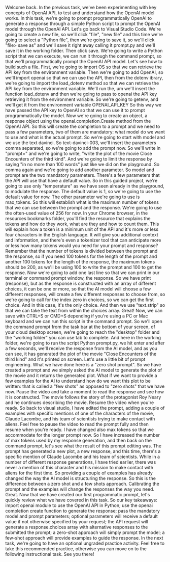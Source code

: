 Welcome back.
In the previous task, we've been experimenting with key
concepts of OpenAI API, to test and understand how the OpenAI
model works.
In this task,
we're going to prompt programmatically OpenAI to generate
a response through a simple Python script to prompt the OpenAI
model through the OpenAI API.
Let's go back to Visual Studio Code.
We're going to create a new file,
so we'll click "file", "new file" and this time we're going
to select a "Python file", then we're going to save it,
so we'll click "file> save as" and we'll save it right away
calling it prompt.py and we'll save it in the working folder.
Then click save.
We're going to write a Python script that we can execute, we can run
it through the command prompt, so that we'll programmatically
prompt the OpenAI API model.
Let's see how to build such a file.
First, we're going to import OS so that we can retrieve
the API key from the environment variable.
Then we're going to add OpenAI,
so we'll import openai  so that we can use the API, then
from the dotenv ibrary, we're going to import the load_dotenv
method so that we can retrieve the API key
from the environment variable.
We'll run the, um we'll insert the function load_dotenv
and then we're going to pass to openai the API key
retrieving it from the environment variable.
So we're going to getenv, and we'll get it from the
environment variable
OPENAI_API_KEY
So this way we have passed the API key to OpenAI so that we
can use it to prompt programmatically the model.
Now we're going to create an object, a response object using
the openai.completion.Create method from the OpenAI API.
So this will create the completion to a prompt and we need
to pass a few parameters,
two of them are mandatory:
what model do we want to use and what is the actual prompt.
So we're going to start with model and we use the text davinci.
So text-davinci-003, we'll insert
the parameters comma separated,
so we're going to add the prompt now.
So we'll write in "prompt=" and we're going to write,
"write the plot of the movie Close Encounters of the third
kind". And we're going to limit the response by saying "in no
more than 100 words" just like we did on the playground.
So comma again and we're going to add another parameter.
So model and prompt are the two mandatory parameters.
There's a few parameters that the API will use that have
a default value.
So in this guided project, we're going to use only
"temperature" as we have seen already in the playground,
to modulate the response. The default value is 1,
so we're going to use the default value for now. The other
parameter we're going to use is max_tokens.
So this will establish what is the maximum number of tokens
that we can use between the prompt and the response.
We're going to use
the often-used value of 256 for now. In your Chrome browser,
in the resources bookmarks folder, you'll find the resource
that explains the tokens and how do they work,
what are they and how to count them.
This will explain how a token is a minimum unit of the API
and it's more or less four characters in the English language.
It will give you additional context and information,
and there's even a tokenizer tool that can anticipate more
or less how many
tokens would you need for your prompt and response?
Remember that the number of tokens is divided
between the prompt and the response,
so if you need 100 tokens for the length of the prompt
and another 100 tokens for the length of the response,
the maximum tokens should be 200, as we'll be using
100 to write the prompt and 100 to get the response.
Now we're going to add one last line so that we can print
in our terminal or command prompt window, the response.
So we have print (response),
but as the response is constructed with an array of different
choices, it can be one or more, so that the AI model
will choose a few different responses, will create a few
different responses to choose from,
so we're going to call for the index zero in choices,
so we can get the first choice.
And in this case, it's the only choice.
And then we use "text.strip" so that we can take the text
from within the choices array. Great!
Now, we can save with CTRL+S or CMD+S depending
if you're using a PC or Mac keyboard and we can run
this script in the command prompt.
So we'll open the command prompt from the task bar
at the bottom of your screen, of your cloud desktop screen,
we're going to reach the "desktop" folder and the "working
folder" you can use tab to complete.
And here in the working folder, we're going to run the script
Python prompt.py, we hit enter and after a few seconds,
we'll receive the response from the AI model,
and as you can see, it has generated the plot of the movie
"Close Encounters of the third kind" and it's printed on screen.
Let's use a little bit of prompt engineering.
What we have done here is a "zero shot prompt".
So we have created a prompt and we simply asked the AI model
to generate the plot of the movie and it returns the
generated plot.
What if we want to provide a few examples for the AI
to understand how do we want this plot to be written:
that is called a "few shots" as opposed to "zero shots"
that we have now. Pause the video and take a moment to read
the response and see how it is constructed.
The movie follows the story of the protagonist Roy Neary
and he continues describing the movie. Resume the video when
you're ready.
So back to visual studio, I have edited the prompt, adding
a couple of examples with specific mentions
of one of the characters of the movie, Claude Lacombe, and his
team of scientists trying to make contact with aliens. Feel
free to pause the video to read the prompt fully and then
resume when you're ready.
I have changed also max tokens so that we accommodate
for the longer prompt now.
So I have increased the number of max tokens used by my
response generation, and then back on the command prompt,
let's see what the result of this prompt editing was.
The prompt has generated a new plot, a new response,
and this time, there's a specific mention of Claude Lacombe and
his team of scientists.
While in a number of different response generations,
I have tried earlier, there was never a mention
of this character and his mission to make contact with aliens
for the first time.
So providing a couple of examples has already changed
the way the AI model is structuring the response.
So this is the difference between a zero shot and a few shots
approach. Calibrating the prompt and the examples
will change the responses the way you need.
Great. Now that we have created our first
programmatic prompt,
let's quickly review what we have covered in this task.
So our key takeaways: import openai module to use the OpenAI
API in Python; use the openai completion create function
to generate the response; pass the mandatory model and prompt
parameters; optional parameters will receive a default value
if not otherwise specified by your request;
the API request will generate a response.choices array
with alternative responses to the submitted the prompt;
a zero-shot approach will simply prompt the model;
a few-shot approach will provide examples to guide
the response. In the next task,
we're going to have an optional ungraded practice activity.
Feel free to take this recommended practice,
otherwise you can move on to the following instructional task.
See you there!
